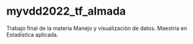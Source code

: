 # myvdd2022_tf_almada
Trabajo final de la materia Manejo y visualización de datos. Maestría en Estadística aplicada.
